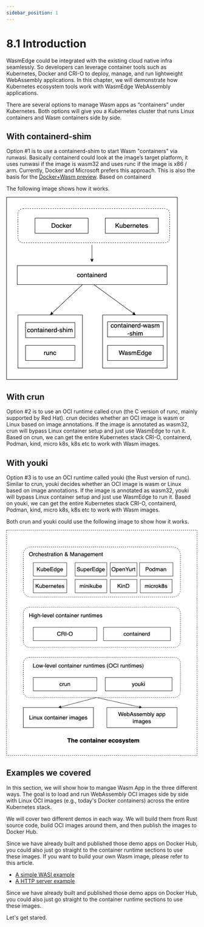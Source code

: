 ```yaml
---
sidebar_position: 1
---
```


# 8.1 Introduction


WasmEdge could be integrated with the existing cloud native infra seamlessly. So developers can leverage container tools such as Kubernetes, Docker and CRI-O to deploy, manage, and run lightweight WebAssembly applications. In this chapter, we will demonstrate how Kubernetes ecosystem tools work with WasmEdge WebAssembly applications.

There are several options to manage Wasm apps as “containers” under Kubernetes. Both options will give you a Kubernetes cluster that runs Linux containers and Wasm containers side by side. 

## With containerd-shim

Option #1 is to use a containerd-shim to start Wasm "containers" via runwasi. Basically containerd could look at the image’s target platform, it uses runwasi if the image is wasm32 and uses runc if the image is x86 / arm. Currently, Docker and Microsoft prefers this approach. This is also the basis for the [Docker+Wasm preview](https://www.docker.com/blog/docker-wasm-technical-preview/). Based on containerd

The following image shows how it works.

![](containerd.png)

## With crun
Option #2 is to use an OCI runtime called crun (the C version of runc, mainly supported by Red Hat). crun decides whether an OCI image is wasm or Linux based on image annotations. If the image is annotated as wasm32, crun will bypass Linux container setup and just use WasmEdge to run it. Based on crun, we can get the entire Kubernetes stack CRI-O, containerd, Podman, kind, micro k8s, k8s etc to work with Wasm images. 


## With youki

Option #3 is to use an OCI runtime called youki (the Rust version of runc). Similar to crun, youki decides whether an OCI image is wasm or Linux based on image annotations. If the image is annotated as wasm32, youki will bypass Linux container setup and just use WasmEdge to run it. Based on youki, we can get the entire Kubernetes stack CRI-O, containerd, Podman, kind, micro k8s, k8s etc to work with Wasm images. 

Both crun and youki could use the following image to show how it works.

![](kubernetes.png)

## Examples we covered

In this section, we will show how to mangae Wasm App in the three different ways. The goal is to load and run WebAssembly OCI images side by side with Linux OCI images (e.g., today's Docker containers) across the entire Kubernetes stack.

We will cover two different demos in each way.  We will build them from Rust source code, build OCI images around them, and then publish the images to Docker Hub.

Since we have already built and published those demo apps on Docker Hub, you could also just go straight to the container runtime sections to use these images. If you want to build your own Wasm image, please refer to this article.

* [A simple WASI example](https://github.com/second-state/wasmedge-containers-examples/blob/main/simple_wasi_app.md)
* [A HTTP server example](https://github.com/second-state/wasmedge-containers-examples/blob/main/http_server_wasi_app.md)

Since we have already built and published those demo apps on Docker Hub, you could also just go straight to the container runtime sections to use these images.


Let's get stared.
